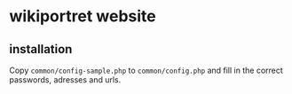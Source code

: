 # wikiportret website

## installation

Copy `common/config-sample.php` to `common/config.php` and fill in the correct
passwords, adresses and urls.

